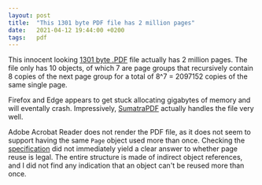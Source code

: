 ```yaml
---
layout: post
title:  "This 1301 byte PDF file has 2 million pages"
date:   2021-04-12 19:44:00 +0200
tags:   pdf
---
```


This innocent looking [1301 byte .PDF](/files/dont_open_this.pdf) file actually
has 2 million pages. The file only has 10 objects, of which 7 are page groups
that recursively contain 8 copies of the next page group for a total of 8^7 =
2097152 copies of the same single page.

Firefox and Edge appears to get stuck allocating gigabytes of memory and
will eventally crash. Impressively,
[SumatraPDF](https://www.sumatrapdfreader.org) actually handles the file very
well.

Adobe Acrobat Reader does not render the PDF file, as it does not seem to
support having the same `Page` object used more than once. Checking the
[specification](http://wwwimages.adobe.com/www.adobe.com/content/dam/acom/en/devnet/pdf/pdfs/PDF32000_2008.pdf)
did not immediately yield a clear answer to whether page reuse is legal. The
entire structure is made of indirect object references, and I did not find any
indication that an object can't be reused more than once.
